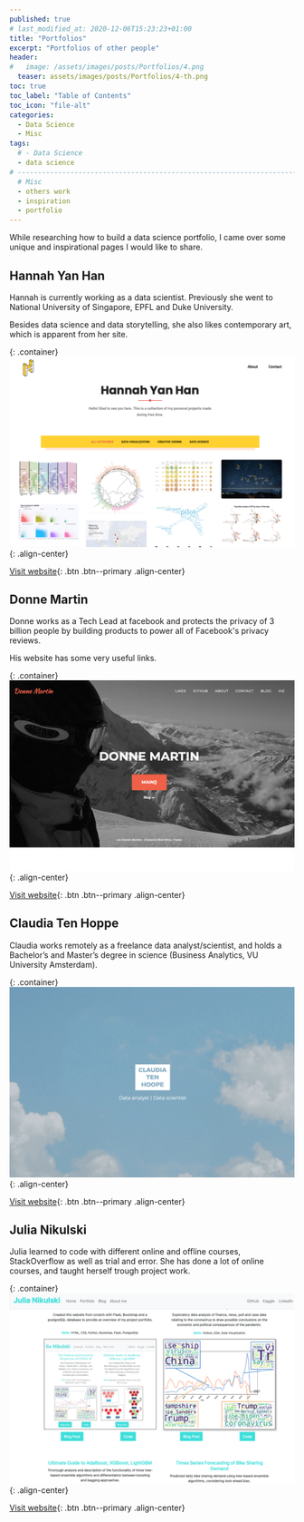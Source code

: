 ```yaml
---
published: true
# last_modified_at: 2020-12-06T15:23:23+01:00
title: "Portfolios"
excerpt: "Portfolios of other people"
header:
#   image: /assets/images/posts/Portfolios/4.png
  teaser: assets/images/posts/Portfolios/4-th.png
toc: true
toc_label: "Table of Contents"
toc_icon: "file-alt"
categories:
  - Data Science
  - Misc
tags:
  # - Data Science
  - data science
# -----------------------------------------------------------------------------
  # Misc
  - others work
  - inspiration
  - portfolio
---
```

<!-- Global site tag (gtag.js) - Google Analytics -->
<script async src="https://www.googletagmanager.com/gtag/js?id=G-X5TVX1RNG8"></script>
<script>
  window.dataLayer = window.dataLayer || [];
  function gtag(){dataLayer.push(arguments);}
  gtag('js', new Date());

  gtag('config', 'G-X5TVX1RNG8');
</script>

While researching how to build a data science portfolio, I came over some unique and inspirational pages I would like to share.

## Hannah Yan Han

Hannah is currently working as a data scientist. Previously she went to National University of Singapore, EPFL and Duke University.

Besides data science and data storytelling, she also likes contemporary art, which is apparent from her site.

{: .container}
![image-center](/assets/images/posts/Portfolios/1.png){: .align-center}

[Visit website](https://www.hannahyan.com/index.html){: .btn .btn--primary .align-center}

## Donne Martin

Donne works as a Tech Lead at facebook and protects the privacy of 3 billion people by building products to power all of Facebook's privacy reviews.

His website has some very useful links.

{: .container}
![image-center](/assets/images/posts/Portfolios/2.png){: .align-center}

[Visit website](https://donnemartin.com){: .btn .btn--primary .align-center}

## Claudia Ten Hoppe

Claudia works remotely as a freelance data analyst/scientist, and holds a Bachelor’s and Master’s degree in science (Business Analytics, VU University Amsterdam).

{: .container}
![image-center](/assets/images/posts/Portfolios/3.png){: .align-center}

[Visit website](https://www.claudiatenhoope.com){: .btn .btn--primary .align-center}

## Julia Nikulski

Julia learned to code with different online and offline courses, StackOverflow as well as trial and error. She has done a lot of online courses, and taught herself trough project work.

{: .container}
![image-center](/assets/images/posts/Portfolios/4.png){: .align-center}

[Visit website](http://julianikulski.com/en/){: .btn .btn--primary .align-center}
